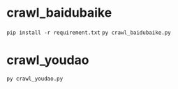 # crawl_baidubaike
`pip install -r requirement.txt`
`py crawl_baidubaike.py`
# crawl_youdao
`py crawl_youdao.py`
